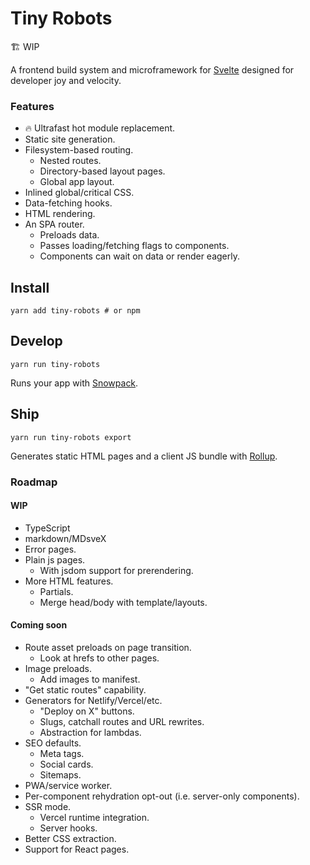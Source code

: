 # Tiny Robots

🏗 WIP

A frontend build system and microframework for [Svelte](https://svelte.dev/) designed for developer joy and velocity.

### Features

- 🔥 Ultrafast hot module replacement.
- Static site generation.
- Filesystem-based routing.
  - Nested routes.
  - Directory-based layout pages.
  - Global app layout.
- Inlined global/critical CSS.
- Data-fetching hooks.
- HTML rendering.
- An SPA router.
  - Preloads data.
  - Passes loading/fetching flags to components.
  - Components can wait on data or render eagerly.

## Install

```shell
yarn add tiny-robots # or npm
```

## Develop

```shell
yarn run tiny-robots
```

Runs your app with [Snowpack](https://www.snowpack.dev/).

## Ship

```shell
yarn run tiny-robots export
```

Generates static HTML pages and a client JS bundle with [Rollup](https://rollupjs.org/guide/en/).

### Roadmap

#### WIP

- TypeScript
- markdown/MDsveX
- Error pages.
- Plain js pages.
  - With jsdom support for prerendering.
- More HTML features.
  - Partials.
  - Merge head/body with template/layouts.

#### Coming soon

- Route asset preloads on page transition.
  - Look at hrefs to other pages.
- Image preloads.
  - Add images to manifest.
- "Get static routes" capability.
- Generators for Netlify/Vercel/etc.
  - "Deploy on X" buttons.
  - Slugs, catchall routes and URL rewrites.
  - Abstraction for lambdas.
- SEO defaults.
  - Meta tags.
  - Social cards.
  - Sitemaps.
- PWA/service worker.
- Per-component rehydration opt-out (i.e. server-only components).
- SSR mode.
  - Vercel runtime integration.
  - Server hooks.
- Better CSS extraction.
- Support for React pages.
